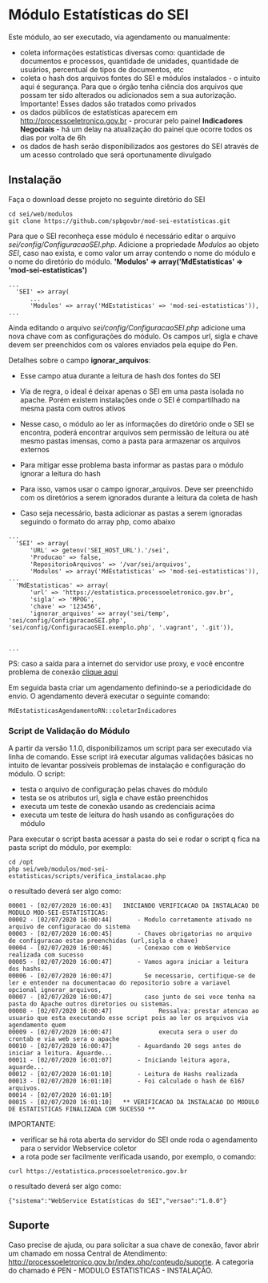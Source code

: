 # Módulo Estatísticas do SEI

Este módulo, ao ser executado, via agendamento ou manualmente:
- coleta informações estatísticas diversas como: quantidade de documentos e processos, quantidade de unidades, quantidade de usuários, percentual de tipos de documentos, etc
- coleta o hash dos arquivos fontes do SEI e módulos instalados - o intuito aqui é segurança. Para que o órgão tenha ciência dos arquivos que possam ter sido alterados ou adicionados sem a sua autorização. Importante! Esses dados são tratados como privados
- os dados públicos de estatísticas aparecem em http://processoeletronico.gov.br - procurar pelo painel **Indicadores Negociais** - há um delay na atualização do painel que ocorre todos os dias por volta de 6h
- os dados de hash serão disponibilizados aos gestores do SEI através de um acesso controlado que será oportunamente divulgado


## Instalação
Faça o download desse projeto no seguinte diretório do SEI
```
cd sei/web/modulos
git clone https://github.com/spbgovbr/mod-sei-estatisticas.git
```

Para que o SEI reconheça esse módulo é necessário editar o arquivo *sei/config/ConfiguracaoSEI.php*.
Adicione a propriedade *Modulos* ao objeto *SEI*, caso nao exista, e como valor um array contendo o nome do módulo e o nome do diretório do módulo. **'Modulos' => array('MdEstatisticas' => 'mod-sei-estatisticas')**
```
...
  'SEI' => array(
      ...
      'Modulos' => array('MdEstatisticas' => 'mod-sei-estatisticas')),
...
  ```
Ainda editando o arquivo *sei/config/ConfiguracaoSEI.php* adicione uma nova chave com as configurações do módulo.
Os campos url, sigla e chave devem ser preenchidos com os valores enviados pela equipe do Pen.

Detalhes sobre o campo **ignorar_arquivos**:

- Esse campo atua durante a leitura de hash dos fontes do SEI

- Via de regra, o ideal é deixar apenas o SEI em uma pasta isolada no apache. Porém existem instalações onde o SEI é compartilhado na mesma pasta com outros ativos

- Nesse caso, o módulo ao ler as informações do diretório onde o SEI se encontra, poderá encontrar arquivos sem permissão de leitura ou até mesmo pastas imensas, como a pasta para armazenar os arquivos externos

- Para mitigar esse problema basta informar as pastas para o módulo ignorar a leitura do hash

- Para isso, vamos usar o campo ignorar_arquivos. Deve ser preenchido com os diretórios a serem ignorados durante a leitura da coleta de hash

- Caso seja necessário, basta adicionar as pastas a serem ignoradas seguindo o formato do array php, como abaixo

```
...
  'SEI' => array(
      'URL' => getenv('SEI_HOST_URL').'/sei',
      'Producao' => false,
      'RepositorioArquivos' => '/var/sei/arquivos',
      'Modulos' => array('MdEstatisticas' => 'mod-sei-estatisticas')),
...
  'MdEstatisticas' => array(
      'url' => 'https://estatistica.processoeletronico.gov.br',
      'sigla' => 'MPOG',
      'chave' => '123456',
      'ignorar_arquivos' => array('sei/temp', 'sei/config/ConfiguracaoSEI.php', 'sei/config/ConfiguracaoSEI.exemplo.php', '.vagrant', '.git')),


...
  ```

PS: caso a saída para a internet do servidor use proxy, e você encontre problema de conexão [clique aqui](READMEproxy.md) 

Em seguida basta criar um agendamento definindo-se a periodicidade do envio. O agendamento deverá executar o seguinte comando:

 ```
MdEstatisticasAgendamentoRN::coletarIndicadores
 ```

### Script de Validação do Módulo

A partir da versão 1.1.0, disponibilizamos um script para ser executado via linha de comando. Esse script irá executar algumas validações básicas no intuito de levantar possíveis problemas de instalação e configuração do módulo. O script:
- testa o arquivo de configuração pelas chaves do módulo
- testa se os atributos url, sigla e chave estão preenchidos
- executa um teste de conexão usando as credenciais acima
- executa um teste de leitura do hash usando as configurações do módulo 

Para executar o script basta acessar a pasta do sei e rodar o script q fica na pasta script do módulo, por exemplo:
```
cd /opt
php sei/web/modulos/mod-sei-estatisticas/scripts/verifica_instalacao.php
```
o resultado deverá ser algo como:
```
00001 - [02/07/2020 16:00:43]   INICIANDO VERIFICACAO DA INSTALACAO DO MODULO MOD-SEI-ESTATISTICAS:
00002 - [02/07/2020 16:00:44]       - Modulo corretamente ativado no arquivo de configuracao do sistema
00003 - [02/07/2020 16:00:45]       - Chaves obrigatorias no arquivo de configuracao estao preenchidas (url,sigla e chave)
00004 - [02/07/2020 16:00:46]       - Conexao com o WebService realizada com sucesso
00005 - [02/07/2020 16:00:47]       - Vamos agora iniciar a leitura dos hashs.
00006 - [02/07/2020 16:00:47]         Se necessario, certifique-se de ler e entender na documentacao do repositorio sobre a variavel opcional ignorar_arquivos,
00007 - [02/07/2020 16:00:47]         caso junto do sei voce tenha na pasta do Apache outros diretorios ou sistemas.
00008 - [02/07/2020 16:00:47]             Ressalva: prestar atencao ao usuario que esta executando esse script pois ao ler os arquivos via agendamento quem
00009 - [02/07/2020 16:00:47]             executa sera o user do crontab e via web sera o apache
00010 - [02/07/2020 16:00:47]       - Aguardando 20 segs antes de iniciar a leitura. Aguarde...
00011 - [02/07/2020 16:01:07]       - Iniciando leitura agora, aguarde...
00012 - [02/07/2020 16:01:10]       - Leitura de Hashs realizada
00013 - [02/07/2020 16:01:10]       - Foi calculado o hash de 6167 arquivos.
00014 - [02/07/2020 16:01:10]
00015 - [02/07/2020 16:01:10]   ** VERIFICACAO DA INSTALACAO DO MODULO DE ESTATISTICAS FINALIZADA COM SUCESSO **
```

IMPORTANTE:
- verificar se há rota aberta do servidor do SEI onde roda o agendamento para o servidor Webservice coletor
- a rota pode ser facilmente verificada usando, por exemplo, o comando:
```
curl https://estatistica.processoeletronico.gov.br
 ```
o resultado deverá ser algo como:
```
{"sistema":"WebService Estatísticas do SEI","versao":"1.0.0"}
 ```

## Suporte
Caso precise de ajuda, ou para solicitar a sua chave de conexão, favor abrir um chamado em nossa Central de Atendimento:
http://processoeletronico.gov.br/index.php/conteudo/suporte. A categoria do chamado é PEN - MODULO ESTATISTICAS - INSTALAÇÃO.